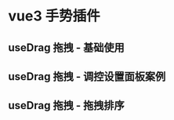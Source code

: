 # vue3 手势插件

## useDrag 拖拽 - 基础使用

<preview path="@demo/dotsConnect/src/app.vue" title="useDrag 拖拽连接两个点" description="" />

## useDrag 拖拽 - 调控设置面板案例

<preview path="@demo/useDrag/src/app.vue" title="useDrag拖拽，调控设置面板案例" description="" />

## useDrag 拖拽 - 拖拽排序

<preview path="@demo/dragList/src/app.vue" title="useDrag拖拽排序" description="" />